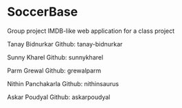 # SoccerBase
Group project IMDB-like web application for a class project


Tanay Bidnurkar               Github: tanay-bidnurkar

Sunny Kharel                  Github: sunnykharel

Parm Grewal                   Github: grewalparm

Nithin Panchakarla            Github: nithinsaurus

Askar Poudyal                 Github: askarpoudyal


